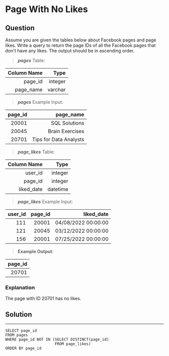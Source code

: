 # Page With No Likes

## **Question**

Assume you are given the tables below about Facebook pages and page likes. Write a query to return the page IDs of all the Facebook pages that don't have any likes. The output should be in ascending order.

>***pages***  Table:

|Column Name|Type|
|---:|---:|
|page_id|integer|
|page_name|varchar|

>***pages*** Example Input:

|page_id|	page_name|
|---:|---:|
20001|	SQL Solutions
20045|    Brain Exercises
20701|	Tips for Data Analysts

>***page_likes***  Table:

|Column Name|Type|
|---:|---:|
|user_id|integer|
|page_id|integer|
|liked_date|datetime|

>***page_likes*** Example Input:

|user_id|page_id|liked_date|
|---:|---:|---:|
111|	20001|	04/08/2022 00:00:00
121|	20045|	03/12/2022 00:00:00
156|	20001|	07/25/2022 00:00:00


>**Example Output**:

|page_id|
|---:|
|20701|

### **Explanation**
The page with ID 20701 has no likes.

## Solution
---
    SELECT page_id 
    FROM pages
    WHERE page_id NOT IN (SELECT DISTINCT(page_id) 
                          FROM page_likes)
    ORDER BY page_id



